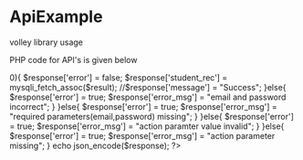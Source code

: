 # ApiExample
volley library usage

PHP code for API's is given below
<?php
	require_once("config.php");
	
	$response = array();
	if(isset($_REQUEST['action'])){
		if($_REQUEST['action'] == "register"){
			if(isset($_REQUEST['name']) && isset($_REQUEST['email']) && isset($_REQUEST['password'])){
				$name = $_REQUEST['name'];
				$email = $_REQUEST['email'];
				$password = $_REQUEST['password'];
				
				$query = "INSERT INTO `students`(`name`,`email`,`password`) 
									VALUES('$name','$email','$password')";
				$result = mysqli_query($conn,$query);
				if($result){
					$response['error'] = false;
					$response['message'] = "Successfully insert";
				}else{
					$response['error'] = true;
					$response['error_msg'] = "something went wrong";
				}
			}else{
				$response['error'] = true;
				$response['error_msg'] = "required parameters(email,name,password) missing";
			}
		}else if($_REQUEST['action'] == "login"){
			if(isset($_REQUEST['email']) && isset($_REQUEST['password'])){
				$email = $_REQUEST['email'];
				$password = $_REQUEST['password'];
				
				$query = "SELECT `id`,`name`,`email` FROM `students` WHERE `email` = '$email' AND `password` = '$password'";
				$result = mysqli_query($conn,$query);
				
				if(mysqli_num_rows($result) > 0){
					$response['error'] = false;
					$response['student_rec'] = mysqli_fetch_assoc($result);
					//$response['message'] = "Success";
					
				}else{
					$response['error'] = true;
					$response['error_msg'] = "email and password incorrect";
				}
				
			}else{
				$response['error'] = true;
				$response['error_msg'] = "required parameters(email,password) missing";
			}
		}else{
			$response['error'] = true;
			$response['error_msg'] = "action paramter value invalid";
		}
	}else{
		$response['error'] = true;
		$response['error_msg'] = "action parameter missing";
	}
	echo json_encode($response);
?>
